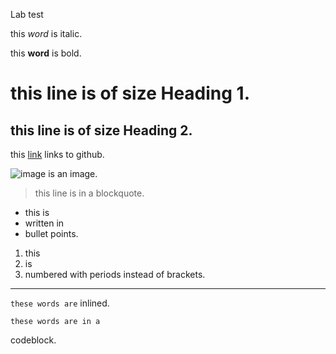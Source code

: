 Lab test

this *word* is italic.

this **word** is bold.

# this line is of size Heading 1.

## this line is of size Heading 2.

this [link](https://github.com/) links to github.

![image](https://i.imgflip.com/4k61et.png) is an image.

> this line is in a blockquote.

* this is 
* written in
* bullet points.

1) this
2) is
3) numbered with periods instead of brackets.

---

`these words are` inlined.

```
these words are in a
```
codeblock.
